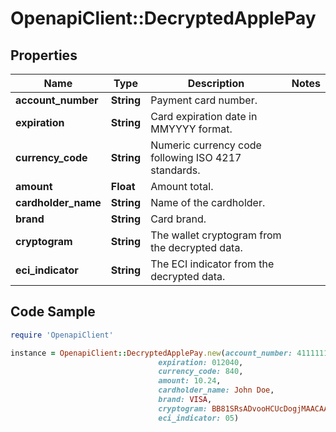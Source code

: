 # OpenapiClient::DecryptedApplePay

## Properties

Name | Type | Description | Notes
------------ | ------------- | ------------- | -------------
**account_number** | **String** | Payment card number. | 
**expiration** | **String** | Card expiration date in MMYYYY format. | 
**currency_code** | **String** | Numeric currency code following ISO 4217 standards. | 
**amount** | **Float** | Amount total. | 
**cardholder_name** | **String** | Name of the cardholder. | 
**brand** | **String** | Card brand. | 
**cryptogram** | **String** | The wallet cryptogram from the decrypted data. | 
**eci_indicator** | **String** | The ECI indicator from the decrypted data. | 

## Code Sample

```ruby
require 'OpenapiClient'

instance = OpenapiClient::DecryptedApplePay.new(account_number: 4111111111111111,
                                 expiration: 012040,
                                 currency_code: 840,
                                 amount: 10.24,
                                 cardholder_name: John Doe,
                                 brand: VISA,
                                 cryptogram: BB81SRsADvooHCUcDogjMAACAAA&#x3D;,
                                 eci_indicator: 05)
```


